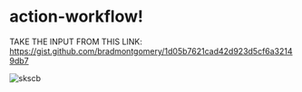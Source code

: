 # action-workflow!
TAKE THE INPUT FROM THIS LINK: https://gist.github.com/bradmontgomery/1d05b7621cad42d923d5cf6a32149db7

![skscb](https://user-images.githubusercontent.com/65324182/211266658-4d636365-4389-4a81-b194-b96f0fda4f0c.jpg)
